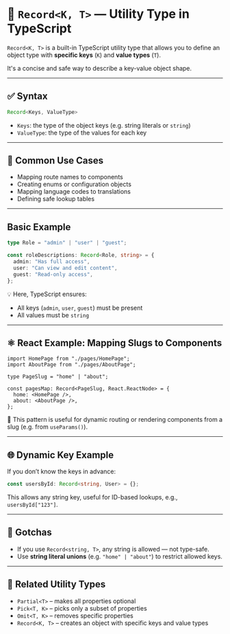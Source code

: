 # 📘 `Record<K, T>` — Utility Type in TypeScript

`Record<K, T>` is a built-in TypeScript utility type that allows you to define an object type with **specific keys** (`K`) and **value types** (`T`).

It's a concise and safe way to describe a key-value object shape.

---

## ✅ Syntax

```ts
Record<Keys, ValueType>
```

- `Keys`: the type of the object keys (e.g. string literals or `string`)
- `ValueType`: the type of the values for each key

---

## 🔧 Common Use Cases

- Mapping route names to components
- Creating enums or configuration objects
- Mapping language codes to translations
- Defining safe lookup tables

---

## Basic Example

```ts
type Role = "admin" | "user" | "guest";

const roleDescriptions: Record<Role, string> = {
  admin: "Has full access",
  user: "Can view and edit content",
  guest: "Read-only access",
};
```

💡 Here, TypeScript ensures:

- All keys (`admin`, `user`, `guest`) must be present
- All values must be `string`

---

## ⚛️ React Example: Mapping Slugs to Components

```tsx
import HomePage from "./pages/HomePage";
import AboutPage from "./pages/AboutPage";

type PageSlug = "home" | "about";

const pagesMap: Record<PageSlug, React.ReactNode> = {
  home: <HomePage />,
  about: <AboutPage />,
};
```

🔄 This pattern is useful for dynamic routing or rendering components from a slug (e.g. from `useParams()`).

---

## 🌐 Dynamic Key Example

If you don’t know the keys in advance:

```ts
const usersById: Record<string, User> = {};
```

This allows any string key, useful for ID-based lookups, e.g., `usersById["123"]`.

---

## 🚫 Gotchas

- If you use `Record<string, T>`, any string is allowed — not type-safe.
- Use **string literal unions** (e.g. `"home" | "about"`) to restrict allowed keys.

---

## 🧩 Related Utility Types

- `Partial<T>` – makes all properties optional
- `Pick<T, K>` – picks only a subset of properties
- `Omit<T, K>` – removes specific properties
- `Record<K, T>` – creates an object with specific keys and value types
